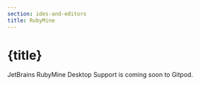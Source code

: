 ```yaml
---
section: ides-and-editors
title: RubyMine
---
```


<script context="module">
  export const prerender = true;
</script>

# {title}

JetBrains RubyMine Desktop Support is coming soon to Gitpod.
